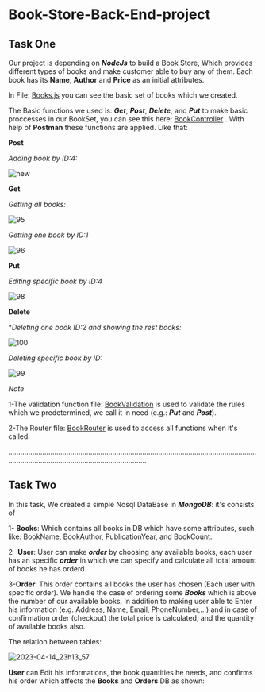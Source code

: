 # Book-Store-Back-End-project
## Task One

Our project is depending on ***NodeJs*** to build a Book Store, Which provides different types of books and make customer able to buy any of them. Each book has its **Name**, **Author** and **Price** as an initial attributes.

In File: [Books.js](https://github.com/Nourelshehry/Book-Store-Backe-End-project/blob/main/models/book.js) you can see the basic set of books which we created.

The Basic functions we used is: ***Get***, ***Post***, ***Delete***, and ***Put*** to make basic proccesses in our BookSet, you can see this here: [BookController](https://github.com/Aml-Hassan-Abd-El-hamid/Book-Store-Backe-End-project/blob/WarmUP-task/controllers/book_controller.js)  . With help of **Postman** these functions are applied. Like that:


**Post**

*Adding book by ID:4:*

![new](https://user-images.githubusercontent.com/76706477/229152745-e1def581-3450-4807-888e-89775b6d60dd.png)



**Get**

*Getting all books:*

![95](https://user-images.githubusercontent.com/76706477/229019758-c79cd33d-d521-4695-a075-736832f430d1.png)


*Getting one book by ID:1*

![96](https://user-images.githubusercontent.com/76706477/229019871-c6127a68-c793-4205-b253-d49e7969ddba.png)


**Put**

*Editing specific book by ID:4*

![98](https://user-images.githubusercontent.com/76706477/229020118-1ca29141-3731-4ced-a527-18673f0e64f6.png)


**Delete**

**Deleting one book ID:2 and showing the rest books:*

![100](https://user-images.githubusercontent.com/76706477/229020317-87ae0b19-66f8-42da-8236-b90a3040b641.png)


*Deleting specific book by ID:*

![99](https://user-images.githubusercontent.com/76706477/229020287-f5c0ecf4-deb6-483f-b807-31485d036231.png)







*Note*

1-The validation function file: [BookValidation](https://github.com/Aml-Hassan-Abd-El-hamid/Book-Store-Backe-End-project/blob/WarmUP-task/helper/validation.js) is used to validate the rules which we predetermined, we call it in need (e.g.: ***Put*** and ***Post***).

2-The Router file: [BookRouter](https://github.com/Aml-Hassan-Abd-El-hamid/Book-Store-Backe-End-project/blob/WarmUP-task/routes/book_router.js)  is used to access all functions when it's called.


.................................................................................................................................................................................................
## Task Two
In this task, We created a simple Nosql DataBase in ***MongoDB***:
it's consists of 

1- **Books**: Which contains all books in DB which have some attributes, such like: BookName, BookAuthor, PublicationYear, and BookCount.

2- **User**: User can make ***order*** by choosing any available books, each user has an specific ***order*** in which we can specify and calculate all total amount of books he has orderd.

3-**Order**: This order contains all books the user has chosen (Each user with specific order). We handle the case of ordering some ***Books*** which is above the number of our available books, In addition to making user able to Enter his information (e.g. Address, Name, Email, PhoneNumber,...) and in case of confirmation order (checkout) the total price is calculated, and the quantity of available books also.


The relation between tables:

![2023-04-14_23h13_57](https://user-images.githubusercontent.com/76706477/232156323-69a09894-65e7-442f-a797-73b1b57d06f2.png)



**User** can Edit his informations, the book quantities he needs, and confirms his order which affects the **Books** and **Orders** DB as shown:

